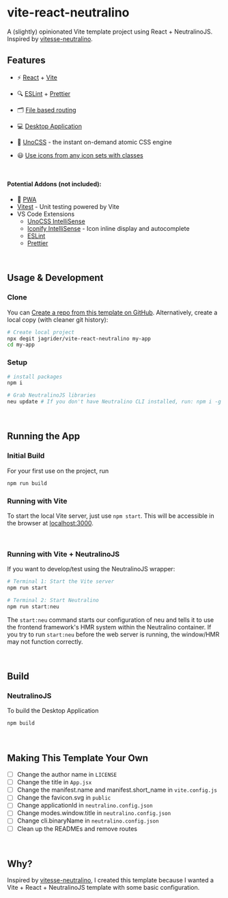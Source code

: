 # vite-react-neutralino
A (slightly) opinionated Vite template project using React + NeutralinoJS. Inspired by [vitesse-neutralino](https://github.com/jaronwanderley/vitesse-neutralino).


## Features
- ⚡️ [React](https://github.com/facebook/react) + [Vite](https://github.com/vitejs/vite)

- 🔍 [ESLint](https://eslint.org) + [Prettier](https://prettier.io)

- 🗂 [File based routing](https://github.com/hannoeru/vite-plugin-pages)

- 💻 [Desktop Application](https://github.com/neutralinojs/neutralinojs)

- 🎨 [UnoCSS](https://github.com/antfu/unocss) - the instant on-demand atomic CSS engine

- 😃 [Use icons from any icon sets with classes](https://github.com/antfu/unocss/tree/main/packages/preset-icons)

<br>

#### Potential Addons (not included):
- 📲 [PWA](https://github.com/antfu/vite-plugin-pwa)
- [Vitest](https://github.com/vitest-dev/vitest) - Unit testing powered by Vite
-  VS Code Extensions
    - [UnoCSS IntelliSense](https://marketplace.visualstudio.com/items?itemName=antfu.unocss)
    - [Iconify IntelliSense](https://marketplace.visualstudio.com/items?itemName=antfu.iconify) - Icon inline display and autocomplete
    - [ESLint](https://marketplace.visualstudio.com/items?itemName=dbaeumer.vscode-eslint)
    - [Prettier](https://marketplace.visualstudio.com/items?itemName=esbenp.prettier-vscode) 

<br>

## Usage & Development

### Clone

You can [Create a repo from this template on GitHub](https://github.com/jagrider/vite-react-neutralino/generate). Alternatively, create a local copy (with cleaner git history):

```bash
# Create local project
npx degit jagrider/vite-react-neutralino my-app
cd my-app
```

### Setup
```bash
# install packages
npm i 

# Grab NeutralinoJS libraries
neu update # If you don't have Neutralino CLI installed, run: npm i -g @neutralinojs/neu
```
<br>

## Running the App

### Initial Build
For your first use on the project, run
```bash
npm run build
```

### Running with Vite
To start the local Vite server, just use `npm start`. This will be accessible in the browser at [localhost:3000](http://localhost:3000). 

<br>

### Running with Vite + NeutralinoJS
If you want to develop/test using the NeutralinoJS wrapper:
```bash
# Terminal 1: Start the Vite server
npm run start 

# Terminal 2: Start Neutralino
npm run start:neu 
```
The `start:neu` command starts our configuration of neu and tells it to use the frontend framework's HMR system within the Neutralino container. If you try to run `start:neu` before the web server is running, the window/HMR may not function correctly.

<br>

## Build
### NeutralinoJS
To build the Desktop Application
```bash
npm build
```

<br>

## Making This Template Your Own
- [ ] Change the author name in `LICENSE`
- [ ] Change the title in `App.jsx`
- [ ] Change the manifest.name and manifest.short_name in `vite.config.js`
- [ ] Change the favicon.svg in `public`
- [ ] Change applicationId in `neutralino.config.json`
- [ ] Change modes.window.title in `neutralino.config.json`
- [ ] Change cli.binaryName in `neutralino.config.json`
- [ ] Clean up the READMEs and remove routes

<br>

## Why?
Inspired by [vitesse-neutralino](https://github.com/jaronwanderley/vitesse-neutralino), I created this template because I wanted a Vite + React + NeutralinoJS template with some basic configuration.